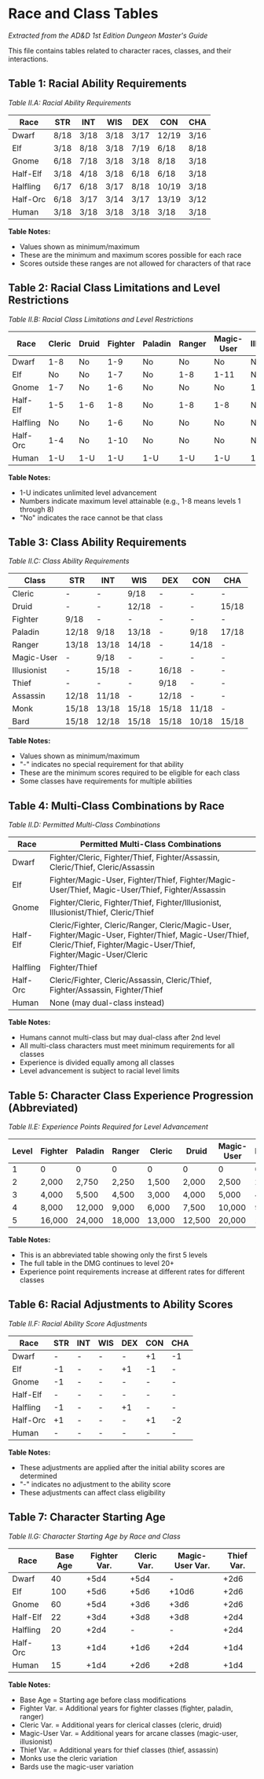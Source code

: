 # Race and Class Tables

*Extracted from the AD&D 1st Edition Dungeon Master's Guide*

This file contains tables related to character races, classes, and their interactions.

## Table 1: Racial Ability Requirements

*Table II.A: Racial Ability Requirements*

| Race      | STR    | INT    | WIS    | DEX    | CON    | CHA    |
|-----------|--------|--------|--------|--------|--------|--------|
| Dwarf     | 8/18   | 3/18   | 3/18   | 3/17   | 12/19  | 3/16   |
| Elf       | 3/18   | 8/18   | 3/18   | 7/19   | 6/18   | 8/18   |
| Gnome     | 6/18   | 7/18   | 3/18   | 3/18   | 8/18   | 3/18   |
| Half-Elf  | 3/18   | 4/18   | 3/18   | 6/18   | 6/18   | 3/18   |
| Halfling  | 6/17   | 6/18   | 3/17   | 8/18   | 10/19  | 3/18   |
| Half-Orc  | 6/18   | 3/17   | 3/14   | 3/17   | 13/19  | 3/12   |
| Human     | 3/18   | 3/18   | 3/18   | 3/18   | 3/18   | 3/18   |

**Table Notes:**
- Values shown as minimum/maximum
- These are the minimum and maximum scores possible for each race
- Scores outside these ranges are not allowed for characters of that race

## Table 2: Racial Class Limitations and Level Restrictions

*Table II.B: Racial Class Limitations and Level Restrictions*

| Race      | Cleric       | Druid        | Fighter      | Paladin      | Ranger       | Magic-User   | Illusionist  | Thief        | Assassin     | Monk         | Bard         |
|-----------|--------------|--------------|--------------|--------------|--------------|--------------|--------------|--------------|--------------|--------------|--------------|
| Dwarf     | 1-8          | No           | 1-9          | No           | No           | No           | No           | 1-U          | 1-9          | No           | No           |
| Elf       | No           | No           | 1-7          | No           | 1-8          | 1-11         | No           | 1-U          | 1-10         | No           | No           |
| Gnome     | 1-7          | No           | 1-6          | No           | No           | No           | 1-7          | 1-U          | 1-8          | No           | No           |
| Half-Elf  | 1-5          | 1-6          | 1-8          | No           | 1-8          | 1-8          | No           | 1-U          | 1-11         | No           | 1-U          |
| Halfling  | No           | No           | 1-6          | No           | No           | No           | No           | 1-U          | 1-8          | No           | No           |
| Half-Orc  | 1-4          | No           | 1-10         | No           | No           | No           | No           | 1-8          | 1-15         | No           | No           |
| Human     | 1-U          | 1-U          | 1-U          | 1-U          | 1-U          | 1-U          | 1-U          | 1-U          | 1-U          | 1-17         | 1-U          |

**Table Notes:**
- 1-U indicates unlimited level advancement
- Numbers indicate maximum level attainable (e.g., 1-8 means levels 1 through 8)
- "No" indicates the race cannot be that class

## Table 3: Class Ability Requirements

*Table II.C: Class Ability Requirements*

| Class       | STR    | INT    | WIS    | DEX    | CON    | CHA    |
|-------------|--------|--------|--------|--------|--------|--------|
| Cleric      | -      | -      | 9/18   | -      | -      | -      |
| Druid       | -      | -      | 12/18  | -      | -      | 15/18  |
| Fighter     | 9/18   | -      | -      | -      | -      | -      |
| Paladin     | 12/18  | 9/18   | 13/18  | -      | 9/18   | 17/18  |
| Ranger      | 13/18  | 13/18  | 14/18  | -      | 14/18  | -      |
| Magic-User  | -      | 9/18   | -      | -      | -      | -      |
| Illusionist | -      | 15/18  | -      | 16/18  | -      | -      |
| Thief       | -      | -      | -      | 9/18   | -      | -      |
| Assassin    | 12/18  | 11/18  | -      | 12/18  | -      | -      |
| Monk        | 15/18  | 13/18  | 15/18  | 15/18  | 11/18  | -      |
| Bard        | 15/18  | 12/18  | 15/18  | 15/18  | 10/18  | 15/18  |

**Table Notes:**
- Values shown as minimum/maximum
- "-" indicates no special requirement for that ability
- These are the minimum scores required to be eligible for each class
- Some classes have requirements for multiple abilities

## Table 4: Multi-Class Combinations by Race

*Table II.D: Permitted Multi-Class Combinations*

| Race      | Permitted Multi-Class Combinations                                                                |
|-----------|-------------------------------------------------------------------------------------------------|
| Dwarf     | Fighter/Cleric, Fighter/Thief, Fighter/Assassin, Cleric/Thief, Cleric/Assassin                  |
| Elf       | Fighter/Magic-User, Fighter/Thief, Fighter/Magic-User/Thief, Magic-User/Thief, Fighter/Assassin |
| Gnome     | Fighter/Cleric, Fighter/Thief, Fighter/Illusionist, Illusionist/Thief, Cleric/Thief            |
| Half-Elf  | Cleric/Fighter, Cleric/Ranger, Cleric/Magic-User, Fighter/Magic-User, Fighter/Thief, Magic-User/Thief, Cleric/Thief, Fighter/Magic-User/Thief, Fighter/Magic-User/Cleric |
| Halfling  | Fighter/Thief                                                                                   |
| Half-Orc  | Cleric/Fighter, Cleric/Assassin, Cleric/Thief, Fighter/Assassin, Fighter/Thief                 |
| Human     | None (may dual-class instead)                                                                   |

**Table Notes:**
- Humans cannot multi-class but may dual-class after 2nd level
- All multi-class characters must meet minimum requirements for all classes
- Experience is divided equally among all classes
- Level advancement is subject to racial level limits

## Table 5: Character Class Experience Progression (Abbreviated)

*Table II.E: Experience Points Required for Level Advancement*

| Level | Fighter | Paladin | Ranger | Cleric | Druid | Magic-User | Illusionist | Thief | Assassin | Monk | Bard |
|-------|---------|---------|--------|--------|-------|------------|-------------|-------|----------|------|------|
| 1     | 0       | 0       | 0      | 0      | 0     | 0          | 0           | 0     | 0        | 0    | 0    |
| 2     | 2,000   | 2,750   | 2,250  | 1,500  | 2,000 | 2,500      | 2,250       | 1,250 | 1,500    | 2,000| 1,500|
| 3     | 4,000   | 5,500   | 4,500  | 3,000  | 4,000 | 5,000      | 4,500       | 2,500 | 3,000    | 4,500| 3,000|
| 4     | 8,000   | 12,000  | 9,000  | 6,000  | 7,500 | 10,000     | 9,000       | 5,000 | 6,000    | 9,000| 6,000|
| 5     | 16,000  | 24,000  | 18,000 | 13,000 | 12,500| 20,000     | 18,000      | 10,000| 12,000   | 18,000|12,000|

**Table Notes:**
- This is an abbreviated table showing only the first 5 levels
- The full table in the DMG continues to level 20+
- Experience point requirements increase at different rates for different classes

## Table 6: Racial Adjustments to Ability Scores

*Table II.F: Racial Ability Score Adjustments*

| Race      | STR     | INT     | WIS     | DEX     | CON     | CHA     |
|-----------|---------|---------|---------|---------|---------|---------|
| Dwarf     | -       | -       | -       | -       | +1      | -1      |
| Elf       | -1      | -       | -       | +1      | -1      | -       |
| Gnome     | -1      | -       | -       | -       | -       | -       |
| Half-Elf  | -       | -       | -       | -       | -       | -       |
| Halfling  | -1      | -       | -       | +1      | -       | -       |
| Half-Orc  | +1      | -       | -       | -       | +1      | -2      |
| Human     | -       | -       | -       | -       | -       | -       |

**Table Notes:**
- These adjustments are applied after the initial ability scores are determined
- "-" indicates no adjustment to the ability score
- These adjustments can affect class eligibility

## Table 7: Character Starting Age

*Table II.G: Character Starting Age by Race and Class*

| Race      | Base Age | Fighter Var. | Cleric Var. | Magic-User Var. | Thief Var. |
|-----------|----------|--------------|-------------|-----------------|------------|
| Dwarf     | 40       | +5d4         | +5d4        | -               | +2d6       |
| Elf       | 100      | +5d6         | +5d6        | +10d6           | +2d6       |
| Gnome     | 60       | +5d4         | +3d6        | +3d6            | +2d6       |
| Half-Elf  | 22       | +3d4         | +3d8        | +3d8            | +2d4       |
| Halfling  | 20       | +2d4         | -           | -               | +2d4       |
| Half-Orc  | 13       | +1d4         | +1d6        | +2d4            | +1d4       |
| Human     | 15       | +1d4         | +2d6        | +2d8            | +1d4       |

**Table Notes:**
- Base Age = Starting age before class modifications
- Fighter Var. = Additional years for fighter classes (fighter, paladin, ranger)
- Cleric Var. = Additional years for clerical classes (cleric, druid)
- Magic-User Var. = Additional years for arcane classes (magic-user, illusionist)
- Thief Var. = Additional years for thief classes (thief, assassin)
- Monks use the cleric variation
- Bards use the magic-user variation
